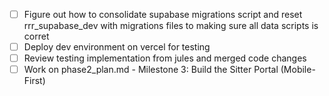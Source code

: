 - [ ] Figure out how to consolidate supabase migrations script and reset rrr_supabase_dev with migrations files to making sure all data scripts is corret
- [ ] Deploy dev environment on vercel for testing
- [ ] Review testing implementation from jules and merged code changes
- [ ] Work on phase2_plan.md - Milestone 3: Build the Sitter Portal (Mobile-First)
